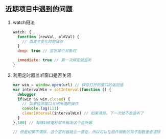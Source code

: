 ## 近期项目中遇到的问题 ##
1. watch用法
    ```javascript
    watch: {
      function (newVal, oldVal) {
        // 值发生变化时的操作
      }
      deep: true // 监听某个对象时

      immediate: true // 第一次绑定就监听
    }
    ```

2. 利用定时器监听窗口是否关闭
    ```javascript
    var win = window.open(url) // 保存打开的窗口的返回值
    var intervalWin = setInterval(function () {
      debugger
      if(win && win.closed) {
        // 如果检测窗口关闭所做的操作
        console.log(111)
        clearInterval(intervalWin) // 如果清除，下一次就不会监听了
      }
    },100) // 每隔100毫秒就去触发这个监听器

    // 但是如果不清除，这个定时器就会一直在，所以可以在组件销毁的钩子函数里去清除
    ```
